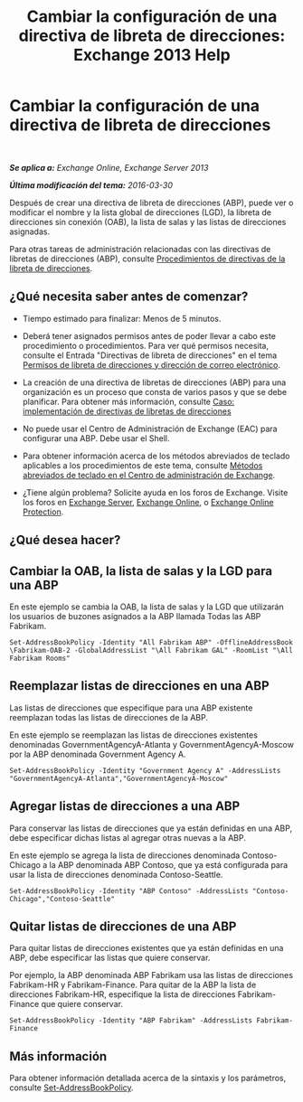 ﻿---
title: 'Cambiar la configuración de una directiva de libreta de direcciones: Exchange 2013 Help'
TOCTitle: Cambiar la configuración de una directiva de libreta de direcciones
ms:assetid: ba1ca350-71c2-4c60-a612-33bfa9320b5e
ms:mtpsurl: https://technet.microsoft.com/es-es/library/Hh529941(v=EXCHG.150)
ms:contentKeyID: 49895867
ms.date: 04/23/2018
mtps_version: v=EXCHG.150
ms.translationtype: HT
---

# Cambiar la configuración de una directiva de libreta de direcciones

 

_**Se aplica a:** Exchange Online, Exchange Server 2013_

_**Última modificación del tema:** 2016-03-30_

Después de crear una directiva de libreta de direcciones (ABP), puede ver o modificar el nombre y la lista global de direcciones (LGD), la libreta de direcciones sin conexión (OAB), la lista de salas y las listas de direcciones asignadas.

Para otras tareas de administración relacionadas con las directivas de libretas de direcciones (ABP), consulte [Procedimientos de directivas de la libreta de direcciones](address-book-policy-procedures-exchange-2013-help.md).

## ¿Qué necesita saber antes de comenzar?

  - Tiempo estimado para finalizar: Menos de 5 minutos.

  - Deberá tener asignados permisos antes de poder llevar a cabo este procedimiento o procedimientos. Para ver qué permisos necesita, consulte el Entrada "Directivas de libreta de direcciones" en el tema [Permisos de libreta de direcciones y dirección de correo electrónico](email-address-and-address-book-permissions-exchange-2013-help.md).

  - La creación de una directiva de libretas de direcciones (ABP) para una organización es un proceso que consta de varios pasos y que se debe planificar. Para obtener más información, consulte [Caso: implementación de directivas de libretas de direcciones](scenario-deploying-address-book-policies-exchange-2013-help.md)

  - No puede usar el Centro de Administración de Exchange (EAC) para configurar una ABP. Debe usar el Shell.

  - Para obtener información acerca de los métodos abreviados de teclado aplicables a los procedimientos de este tema, consulte [Métodos abreviados de teclado en el Centro de administración de Exchange](keyboard-shortcuts-in-the-exchange-admin-center-exchange-online-protection-help.md).

  - ¿Tiene algún problema? Solicite ayuda en los foros de Exchange. Visite los foros en [Exchange Server](https://go.microsoft.com/fwlink/p/?linkid=60612), [Exchange Online](https://go.microsoft.com/fwlink/p/?linkid=267542), o [Exchange Online Protection](https://go.microsoft.com/fwlink/p/?linkid=285351).

## ¿Qué desea hacer?

## Cambiar la OAB, la lista de salas y la LGD para una ABP

En este ejemplo se cambia la OAB, la lista de salas y la LGD que utilizarán los usuarios de buzones asignados a la ABP llamada Todas las ABP Fabrikam.

    Set-AddressBookPolicy -Identity "All Fabrikam ABP" -OfflineAddressBook \Fabrikam-OAB-2 -GlobalAddressList "\All Fabrikam GAL" -RoomList "\All Fabrikam Rooms"

## Reemplazar listas de direcciones en una ABP

Las listas de direcciones que especifique para una ABP existente reemplazan todas las listas de direcciones de la ABP.

En este ejemplo se reemplazan las listas de direcciones existentes denominadas GovernmentAgencyA-Atlanta y GovernmentAgencyA-Moscow por la ABP denominada Government Agency A.

    Set-AddressBookPolicy -Identity "Government Agency A" -AddressLists "GovernmentAgencyA-Atlanta","GovernmentAgencyA-Moscow"

## Agregar listas de direcciones a una ABP

Para conservar las listas de direcciones que ya están definidas en una ABP, debe especificar dichas listas al agregar otras nuevas a la ABP.

En este ejemplo se agrega la lista de direcciones denominada Contoso-Chicago a la ABP denominada ABP Contoso, que ya está configurada para usar la lista de direcciones denominada Contoso-Seattle.

    Set-AddressBookPolicy -Identity "ABP Contoso" -AddressLists "Contoso-Chicago","Contoso-Seattle"

## Quitar listas de direcciones de una ABP

Para quitar listas de direcciones existentes que ya están definidas en una ABP, debe especificar las listas que quiere conservar.

Por ejemplo, la ABP denominada ABP Fabrikam usa las listas de direcciones Fabrikam-HR y Fabrikam-Finance. Para quitar de la ABP la lista de direcciones Fabrikam-HR, especifique la lista de direcciones Fabrikam-Finance que quiere conservar.

    Set-AddressBookPolicy -Identity "ABP Fabrikam" -AddressLists Fabrikam-Finance

## Más información

Para obtener información detallada acerca de la sintaxis y los parámetros, consulte [Set-AddressBookPolicy](https://technet.microsoft.com/es-es/library/hh529945\(v=exchg.150\)).

